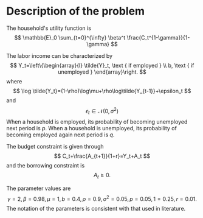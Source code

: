 # Description of the problem

The household's utility function is
$$
\mathbb{E}_0 \sum_{t=0}^{\infty} \beta^t \frac{C_t^{1-\gamma}}{1-\gamma}
$$

The labor income can be characterized by
$$
Y_t=\left\{\begin{array}{l}
\tilde{Y}_t, \text { if employed } \\
b, \text { if unemployed }
\end{array}\right.
$$
where
$$
\log \tilde{Y_t}=(1-\rho)\log\mu+\rho\log\tilde{Y_{t-1}}+\epsilon_t
$$
and
$$
\epsilon_t\in \mathcal{N}(0,\sigma^2)
$$
When a household is employed, its probability of becoming unemployed next period is $p$. When a household is unemployed, its probability of becoming employed again next period is $q$.

The budget constraint is given through
$$
C_t+\frac{A_{t+1}}{1+r}=Y_t+A_t
$$
and the borrowing constraint is
$$
A_t\geq0.
$$

The parameter values are
$$
\gamma=2,\beta=0.98,\mu=1,b=0.4,\rho=0.9,\sigma^2=0.05,p=0.05,1=0.25,r=0.01.
$$
The notation of the parameters is consistent with that used in literature.
